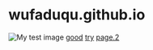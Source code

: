<!DOCTYPE html>
# wufaduqu.github.io
<html>
  <head>
    <meta charset="utf-8">
  </head>
  <body>
    <img src="https://www.freeiconspng.com/uploads/mozilla-firefox-icon-0.png" alt="My test image">
    <a href="https://youtu.be/dQw4w9WgXcQ">good</a>
    <a href="https://youtu.be/CLUPkcLQm64">try</a>
    <a href="123.html">page.2</a>
  </body>
</html>
